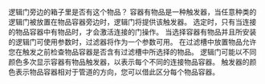 <lore>
逻辑门旁边的箱子里是否有这个物品？
</lore>
<no_lore>
容器有物品是一种触发器，当任意种类的逻辑门被放置在物品容器旁边时，逻辑门将提供该触发器。
</no_lore>

<chapter name="需求"/>
选定时，只有当连接的物品容器中有物品时，才会激活连接的门操作。

<chapter name="参数"/>
当选择容器有物品并且所安装的逻辑门可使用参数时，过滤器将作为一个参数可用。
在过滤槽中放置物品允许您在触发之前检查物品容器是否含有过滤槽中所选择的物品。

<chapter name="触发器方向"/>
逻辑门可能以不同颜色多次显示容器有物品触发器，以表示每个不同的连接物品容器。
触发器的颜色表示物品容器相对于管道的方向，您可以借此区分每个物品容器。
